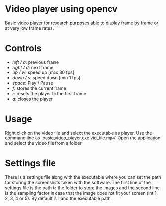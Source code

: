 # Video player using opencv
Basic video player for research purposes able to display frame by frame or at very low frame rates.
# Controls
- *left / a*: previous frame
- *right / d*: next frame
- *up / w*: speed up [max 30 fps]
- *down / s*: speed down [min 1 fps]
- *space*: Play / Pause
- *f*: stores the current frame
- *r*: resets the player to the first frame
- *q*: closes the player
# Usage
Right click on the video file and select the executable as player. 
Use the command line as 'basic_video_player.exe vid_file.mp4'
Open the application and select the video file from a folder
# Settings file
There is a settings file along with the executable where you can set the path for storing the 
screenshots taken with the software. The first line of the settings file is the path to the 
folder to store the images and the second line is the sampling factor in case that the image 
does not fit your screen (int 1, 2, 3, 4 or 5). By default is 1 and the executable path.